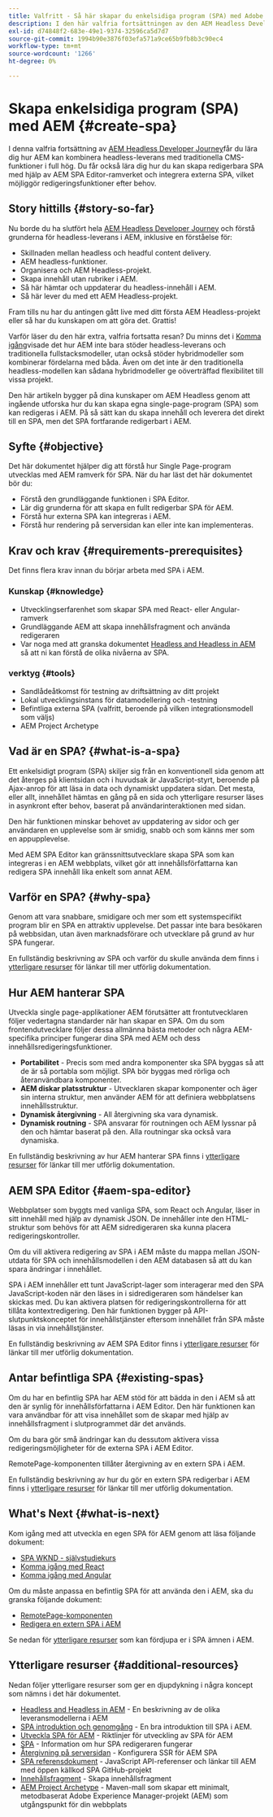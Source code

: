 ```yaml
---
title: Valfritt - Så här skapar du enkelsidiga program (SPA) med Adobe Experience Manager (AEM)
description: I den här valfria fortsättningen av den AEM Headless Developer Journey får du lära dig hur AEM kan kombinera headless-leverans med traditionella CMS-funktioner i full hög och hur du kan skapa redigerbara SPA med hjälp av AEM ramverk för SPA.
exl-id: d74848f2-683e-49e1-9374-32596ca5d7d7
source-git-commit: 1994b90e3876f03efa571a9ce65b9fb8b3c90ec4
workflow-type: tm+mt
source-wordcount: '1266'
ht-degree: 0%

---
```


# Skapa enkelsidiga program (SPA) med AEM {#create-spa}

I denna valfria fortsättning av [AEM Headless Developer Journey](overview.md)får du lära dig hur AEM kan kombinera headless-leverans med traditionella CMS-funktioner i full hög. Du får också lära dig hur du kan skapa redigerbara SPA med hjälp av AEM SPA Editor-ramverket och integrera externa SPA, vilket möjliggör redigeringsfunktioner efter behov.

## Story hittills {#story-so-far}

Nu borde du ha slutfört hela [AEM Headless Developer Journey](overview.md) och förstå grunderna för headless-leverans i AEM, inklusive en förståelse för:

* Skillnaden mellan headless och headful content delivery.
* AEM headless-funktioner.
* Organisera och AEM Headless-projekt.
* Skapa innehåll utan rubriker i AEM.
* Så här hämtar och uppdaterar du headless-innehåll i AEM.
* Så här lever du med ett AEM Headless-projekt.

Fram tills nu har du antingen gått live med ditt första AEM Headless-projekt eller så har du kunskapen om att göra det. Grattis!

Varför läser du den här extra, valfria fortsatta resan? Du minns det i [Komma igång](getting-started.md#integration-levels)visade det hur AEM inte bara stöder headless-leverans och traditionella fullstacksmodeller, utan också stöder hybridmodeller som kombinerar fördelarna med båda. Även om det inte är den traditionella headless-modellen kan sådana hybridmodeller ge oöverträffad flexibilitet till vissa projekt.

Den här artikeln bygger på dina kunskaper om AEM Headless genom att ingående utforska hur du kan skapa egna single-page-program (SPA) som kan redigeras i AEM. På så sätt kan du skapa innehåll och leverera det direkt till en SPA, men det SPA fortfarande redigerbart i AEM.

## Syfte {#objective}

Det här dokumentet hjälper dig att förstå hur Single Page-program utvecklas med AEM ramverk för SPA. När du har läst det här dokumentet bör du:

* Förstå den grundläggande funktionen i SPA Editor.
* Lär dig grunderna för att skapa en fullt redigerbar SPA för AEM.
* Förstå hur externa SPA kan integreras i AEM.
* Förstå hur rendering på serversidan kan eller inte kan implementeras.

## Krav och krav {#requirements-prerequisites}

Det finns flera krav innan du börjar arbeta med SPA i AEM.

### Kunskap {#knowledge}

* Utvecklingserfarenhet som skapar SPA med React- eller Angular-ramverk
* Grundläggande AEM att skapa innehållsfragment och använda redigeraren
* Var noga med att granska dokumentet [Headless and Headless in AEM](/help/implementing/developing/headful-headless.md) så att ni kan förstå de olika nivåerna av SPA.

### verktyg {#tools}

* Sandlådeåtkomst för testning av driftsättning av ditt projekt
* Lokal utvecklingsinstans för datamodellering och -testning
* Befintliga externa SPA (valfritt, beroende på vilken integrationsmodell som väljs)
* AEM Project Archetype

## Vad är en SPA? {#what-is-a-spa}

Ett enkelsidigt program (SPA) skiljer sig från en konventionell sida genom att det återges på klientsidan och i huvudsak är JavaScript-styrt, beroende på Ajax-anrop för att läsa in data och dynamiskt uppdatera sidan. Det mesta, eller allt, innehållet hämtas en gång på en sida och ytterligare resurser läses in asynkront efter behov, baserat på användarinteraktionen med sidan.

Den här funktionen minskar behovet av uppdatering av sidor och ger användaren en upplevelse som är smidig, snabb och som känns mer som en appupplevelse.

Med AEM SPA Editor kan gränssnittsutvecklare skapa SPA som kan integreras i en AEM webbplats, vilket gör att innehållsförfattarna kan redigera SPA innehåll lika enkelt som annat AEM.

## Varför en SPA? {#why-spa}

Genom att vara snabbare, smidigare och mer som ett systemspecifikt program blir en SPA en attraktiv upplevelse. Det passar inte bara besökaren på webbsidan, utan även marknadsförare och utvecklare på grund av hur SPA fungerar.

En fullständig beskrivning av SPA och varför du skulle använda dem finns i [ytterligare resurser](#additional-resources) för länkar till mer utförlig dokumentation.

## Hur AEM hanterar SPA

Utveckla single page-applikationer AEM förutsätter att frontutvecklaren följer vedertagna standarder när han skapar en SPA. Om du som frontendutvecklare följer dessa allmänna bästa metoder och några AEM-specifika principer fungerar dina SPA med AEM och dess innehållsredigeringsfunktioner.

* **Portabilitet** - Precis som med andra komponenter ska SPA byggas så att de är så portabla som möjligt. SPA bör byggas med rörliga och återanvändbara komponenter.
* **AEM diskar platsstruktur** - Utvecklaren skapar komponenter och äger sin interna struktur, men använder AEM för att definiera webbplatsens innehållsstruktur.
* **Dynamisk återgivning** - All återgivning ska vara dynamisk.
* **Dynamisk routning** - SPA ansvarar för routningen och AEM lyssnar på den och hämtar baserat på den. Alla routningar ska också vara dynamiska.

En fullständig beskrivning av hur AEM hanterar SPA finns i [ytterligare resurser](#additional-resources) för länkar till mer utförlig dokumentation.

## AEM SPA Editor {#aem-spa-editor}

Webbplatser som byggts med vanliga SPA, som React och Angular, läser in sitt innehåll med hjälp av dynamisk JSON. De innehåller inte den HTML-struktur som behövs för att AEM sidredigeraren ska kunna placera redigeringskontroller.

Om du vill aktivera redigering av SPA i AEM måste du mappa mellan JSON-utdata för SPA och innehållsmodellen i den AEM databasen så att du kan spara ändringar i innehållet.

SPA i AEM innehåller ett tunt JavaScript-lager som interagerar med den SPA JavaScript-koden när den läses in i sidredigeraren som händelser kan skickas med. Du kan aktivera platsen för redigeringskontrollerna för att tillåta kontextredigering. Den här funktionen bygger på API-slutpunktskonceptet för innehållstjänster eftersom innehållet från SPA måste läsas in via innehållstjänster.

En fullständig beskrivning av AEM SPA Editor finns i [ytterligare resurser](#additional-resources) för länkar till mer utförlig dokumentation.

## Antar befintliga SPA {#existing-spas}

Om du har en befintlig SPA har AEM stöd för att bädda in den i AEM så att den är synlig för innehållsförfattarna i AEM Editor. Den här funktionen kan vara användbar för att visa innehållet som de skapar med hjälp av innehållsfragment i slutprogrammet där det används.

Om du bara gör små ändringar kan du dessutom aktivera vissa redigeringsmöjligheter för de externa SPA i AEM Editor.

RemotePage-komponenten tillåter återgivning av en extern SPA i AEM.

En fullständig beskrivning av hur du gör en extern SPA redigerbar i AEM finns i [ytterligare resurser](#additional-resources) för länkar till mer utförlig dokumentation.

## What&#39;s Next {#what-is-next}

Kom igång med att utveckla en egen SPA för AEM genom att läsa följande dokument:

* [SPA WKND - självstudiekurs](/help/implementing/developing/hybrid/wknd-tutorial.md)
* [Komma igång med React](/help/implementing/developing/hybrid/getting-started-react.md)
* [Komma igång med Angular](/help/implementing/developing/hybrid/getting-started-angular.md)

Om du måste anpassa en befintlig SPA för att använda den i AEM, ska du granska följande dokument:

* [RemotePage-komponenten](/help/implementing/developing/hybrid/remote-page.md)
* [Redigera en extern SPA i AEM](/help/implementing/developing/hybrid/editing-external-spa.md)

Se nedan för [ytterligare resurser](#additional-resources) som kan fördjupa er i SPA ämnen i AEM.

## Ytterligare resurser {#additional-resources}

Nedan följer ytterligare resurser som ger en djupdykning i några koncept som nämns i det här dokumentet.

* [Headless and Headless in AEM](/help/implementing/developing/headful-headless.md) - En beskrivning av de olika leveransmodellerna i AEM
* [SPA introduktion och genomgång](/help/implementing/developing/hybrid/introduction.md) - En bra introduktion till SPA i AEM.
* [Utveckla SPA för AEM](/help/implementing/developing/hybrid/developing.md) - Riktlinjer för utveckling av SPA för AEM
* [SPA](/help/implementing/developing/hybrid/editor-overview.md) - Information om hur SPA redigeraren fungerar
* [Återgivning på serversidan](/help/implementing/developing/hybrid/ssr.md) - Konfigurera SSR för AEM SPA
* [SPA referensdokument](/help/implementing/developing/hybrid/reference-materials.md) - JavaScript API-referenser och länkar till AEM med öppen källkod SPA GitHub-projekt
* [Innehållsfragment](/help/sites-cloud/administering/content-fragments/content-fragments.md) - Skapa innehållsfragment
* [AEM Project Archetype](https://experienceleague.adobe.com/docs/experience-manager-core-components/using/developing/archetype/overview.html) - Maven-mall som skapar ett minimalt, metodbaserat Adobe Experience Manager-projekt (AEM) som utgångspunkt för din webbplats

